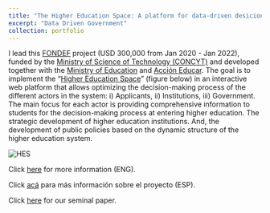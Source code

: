 ```yaml
---
title: "The Higher Education Space: A platform for data-driven desicion-making"
excerpt: "Data Driven Government"
collection: portfolio
---
```




I lead this <a href="https://www.conicyt.cl/fondef/2019/01/08/concurso-idea-id-2019/#tab-02" target="_blank">FONDEF</a> project (USD 300,000 from Jan 2020 - Jan 2022), funded by the <a href="https://www.conicyt.cl/" target="_blank">Ministry of Science of Technology (CONCYT)</a> and developed together with the <a href="https://educacionsuperior.mineduc.cl/" target="_blank">Ministry of Education</a> and <a href="https://accioneducar.cl/" target="_blank">Acción Educar</a>. The goal is to implement the “<a href="https://www.researchgate.net/publication/328134023_The_Higher_Education_Space_Connecting_Degree_Programs_from_Individuals'_Choices" target="_blank">Higher Education Space</a>” (figure below) in an interactive web platform that allows optimizing the decision-making process of the different actors in the system: i) Applicants, ii) Institutions, iii) Government. The main focus for each actor is providing comprehensive information to students for the decision-making process at entering higher education. The strategic development of higher education institutions. And, the development of public policies based on the dynamic structure of the higher education system.

<img src="https://crcandia.github.io/crcandiav/files/hes.png" alt="HES">

Click <a href="https://complejidadsocial.udd.cl/2019/news/cics-udd-is-awarded-a-fondef-to-develop-a-platform-that-allows-a-better-decision-in-higher-education/" target="_blank">here</a> for more information (ENG). 

Click <a href="https://dccs.udd.cl/2019/08/28/cics-udd-se-adjudica-fondef-para-desarrollar-plataforma-que-permita-una-mejor-decision-en-la-educacion-superior/" target="_blank">acá</a> para más información sobre el proyecto (ESP). 

Click <a href="https://www.researchgate.net/publication/328134023_The_Higher_Education_Space_Connecting_Degree_Programs_from_Individuals'_Choices" target="_blank">here</a> for our seminal paper.

